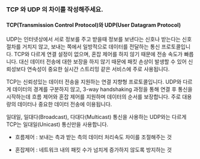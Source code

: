 ### TCP 와 UDP 의 차이를 작성해주세요.

#### TCP(Transmission Control Protocol)와 UDP(User Datagram Protocol)

UDP는 인터넷상에서 서로 정보를 주고 받을때 정보를 보낸다는 신호나 받는다는 신호 절차를 거치지 않고, 보내는 쪽에서 일방적으로 데이터를 전달하는 통신 프로토콜입니다. TCP와 다르게 연결 설정이 없으며, 혼잡 제어를 하지 않기 때문에 전송 속도가 빠릅니다. 대신 데이터 전송에 대한 보장을 하지 않기 때문에 패킷 손상이 발생할 수 있어 신뢰성보다 연속성이 중요한 실시간 스트리밍 같은 서비스에 주로 사용됩니다. 

TCP는 신뢰성있는 데이터 전송을 지원하는 연결 지향형 프로토콜입니다. UDP와 다르게 데이터의 경계를 구분하지 않고, 3-way handshaking 과정을 통해 연결 후 통신을 시작하는데 흐름 제어와 혼잡 제어를 지원하며 데이터의 순서를 보장합니다. 주로 대용량의 데이터나 중요한 데이터 전송에 이용됩니다. 

일대일, 일대다(Broadcast), 다대다(Multicast) 통신을 사용하는 UDP와는 다르게 TCP는 일대일(Unicast) 통신만을 사용합니다.


- 흐름제어 : 보내는 측과 받는 측의 데이터 처리속도 차이를 조절해주는 것 

- 혼잡제어 : 네트워크 내의 패킷 수가 넘치게 증가하지 않도록 방지하는 것
